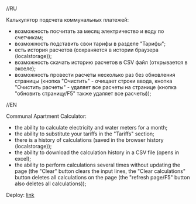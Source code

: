 //RU

Калькулятор подсчета коммунальных платежей:
- возможность посчитать за месяц электричество и воду по счетчикам;
- возможность подставить свои тарифы в разделе "Тарифы";
- есть история расчетов (сохраняется в истории браузера (localstorage));
- возможность скачать историю расчетов в CSV файл (открывается в экселе);
- возможность провести расчеты несколько раз без обновления страницы (кнопка "Очистить" - очищает строки ввода, кнопка "Очистить расчеты" - удаляет все расчеты на странице (кнопка "обновить страницу/F5" также удаляет все расчеты));

//EN

Communal Apartment Calculator:
- the ability to calculate electricity and water meters for a month;
- the ability to substitute your tariffs in the "Tariffs" section;
- there is a history of calculations (saved in the browser history (localstorage));
- the ability to download the calculation history in a CSV file (opens in excel);
- the ability to perform calculations several times without updating the page (the "Clear" button clears the input lines, the "Clear calculations" button deletes all calculations on the page (the "refresh page/F5" button also deletes all calculations));

Deploy: [link](https://sayrarm.github.io/communal_apartment/)
